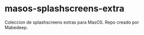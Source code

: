 # masos-splashscreens-extra
Coleccion de splashscreens extras para MasOS.
Repo creado por Mabedeep.
